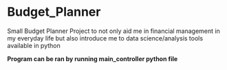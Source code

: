 # Budget_Planner
Small Budget Planner Project to not only aid me in financial management in my everyday life but also introduce me to data science/analysis tools available in python

**Program can be ran by running main_controller python file**
